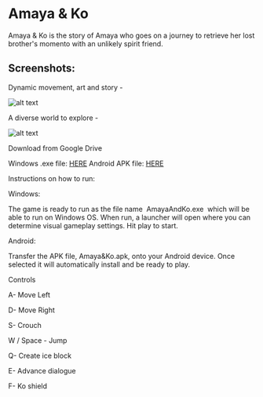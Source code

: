 # Amaya & Ko

Amaya & Ko is the story of Amaya who goes on a journey to retrieve her lost brother's momento with an unlikely spirit friend. 


## Screenshots: 

Dynamic movement, art and story -

![alt text](https://github.com/Ha-So/KO/blob/master/Demo%20Media/GameplaySS.PNG)

A diverse world to explore - 

![alt text](https://github.com/Ha-So/KO/blob/master/Demo%20Media/GameplaySSB.PNG)





Download from Google Drive 

Windows .exe file: [HERE](https://drive.google.com/open?id=1X-HiwNc2iR55NkIpWHLUTcFFLAJm2LBM)
Android APK file: [HERE](https://drive.google.com/open?id=1jcbUWnAItSXu--StW4IQIYoXCmKE4saG)

Instructions on how to run:


Windows:

The game is ready to run as the file name ​ AmayaAndKo.exe ​ which will be able to run on Windows OS. When run, a launcher will open where you can determine visual gameplay settings. Hit play to start.

Android:

Transfer the APK file, Amaya&Ko.apk, onto your Android device. Once selected it will automatically install and be ready to play. 

Controls

A- Move Left

D- Move Right

S- Crouch

W / Space​ - Jump

Q- Create ice block

E- Advance dialogue

F- Ko shield
